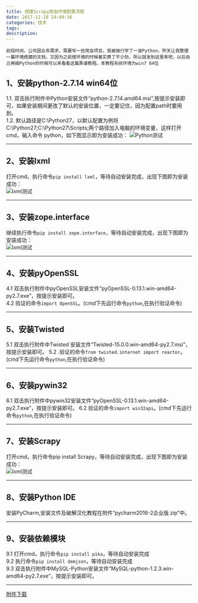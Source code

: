 ```yaml
---
title: 搭建Scrapy爬虫环境配置流程
date: 2017-11-18 14:49:16
categories: 技术
tags:
description:
---
```

  

`前段时间，公司因业务需求，需要写一些爬虫项目，我被强行学了一波Python，昨天让我整理一篇环境搭建的文档，又因为之前搭环境的时候着实费了不少劲，所以就发到这里来吧，以后自己再搞Python的时候可以来看看这篇靠谱教程。本教程系统环境为win7 64位`  
  

## 1、安装python-2.7.14 win64位  

1.1. 双击执行附件中Python安装文件“python-2.7.14.amd64.msi”,按提示安装即可，如果安装期间更改了默认的安装位置，一定要记住，因为配置path时要用到。  
1.2. 默认路径是C:\Python27，以默认配置为例将 C:\Python27;C:\Python27\Scripts;两个路径加入电脑的环境变量，这样打开cmd，输入命令 python，如下图显示即为安装成功：
![Python测试](http://oyzg3m24h.bkt.clouddn.com/Python-test.png)  

--------------------------------------  

## 2、安装lxml  

打开cmd，执行命令`pip install lxml`，等待自动安装完成，出现下图即为安装成功：  
![lxml测试](http://oyzg3m24h.bkt.clouddn.com/lxml-test.png)  

---------------------------------------  

## 3、安装zope.interface  

继续执行命令`pip install zope.interface`，等待自动安装完成，出现下图即为安装成功：  
![lxml测试](http://oyzg3m24h.bkt.clouddn.com/zope.interface-test.png)  

----------------------------------------  

## 4、安装pyOpenSSL  

4.1 双击执行附件中pyOpenSSL安装文件“pyOpenSSL-0.13.1.win-amd64-py2.7.exe”，按提示安装即可。  
4.2 验证的命令`import OpenSSL`。(cmd下先运行命令`python`,在执行验证命令)  

-----------------------------------------  

## 5、安装Twisted  

5.1 双击执行附件中Twisted 安装文件“Twisted-15.0.0.win-amd64-py2.7.msi”，按提示安装即可。
5.2 .验证的命令`from twisted.internet import reactor`。(cmd下先运行命令`python`,在执行验证命令)  

-----------------------------------------  

## 6、安装pywin32  

6.1 双击执行附件中pywin32安装文件“pyOpenSSL-0.13.1.win-amd64-py2.7.exe”，按提示安装即可。
6.2 验证的命令`import win32api`。(cmd下先运行命令`python`,在执行验证命令)  

------------------------------------------  

## 7、安装Scrapy  

打开cmd，执行命令pip install Scrapy，等待自动安装完成，出现下图即为安装成功：  
![lxml测试](http://oyzg3m24h.bkt.clouddn.com/zope.interface-test.png)  

------------------------------------------  

## 8、安装Python IDE  

安装PyCharm,安装文件及破解汉化教程在附件“pycharm2016-2企业版.zip”中。  

------------------------------------------  

## 9、安装依赖模块  

9.1 打开cmd，执行命令`pip install pika`，等待自动安装完成  
9.2 执行命令`pip install demjson`，等待自动安装完成  
9.3 双击执行附件中MySQL-Python安装文件“MySQL-python-1.2.3.win-amd64-py2.7.exe”，按提示安装即可。  

------------------------------------------  

<a href="http://pan.baidu.com/s/1jHTvYzc" target="_blank">附件下载</a>
